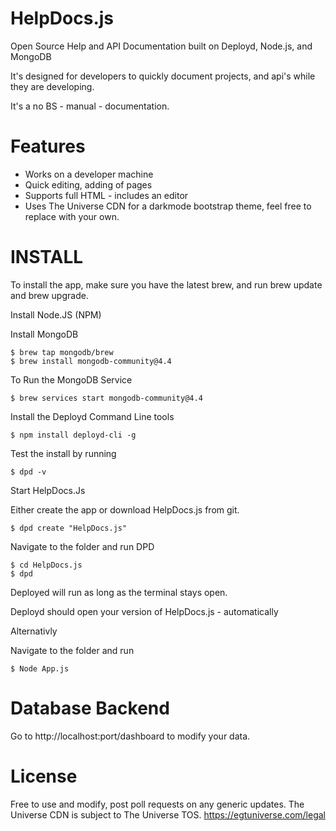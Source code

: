 HelpDocs.js
===========

Open Source Help and API Documentation built on Deployd, Node.js, and MongoDB

It's designed for developers to quickly document projects, and api's while they are developing.

It's a no BS - manual - documentation.

Features
===========

- Works on a developer machine
- Quick editing, adding of pages
- Supports full HTML - includes an editor
- Uses The Universe CDN for a darkmode bootstrap theme, feel free to replace with your own.

INSTALL
===========

To install the app, make sure you have the latest brew, and run brew update and brew upgrade.

Install Node.JS (NPM)

Install MongoDB
```shell
$ brew tap mongodb/brew
$ brew install mongodb-community@4.4
```

To Run the MongoDB Service
```shell
$ brew services start mongodb-community@4.4
```

Install the Deployd Command Line tools
```shell
$ npm install deployd-cli -g
```

Test the install by running
```shell
$ dpd -v
```

Start HelpDocs.Js

Either create the app or download HelpDocs.js from git.
```shell
$ dpd create "HelpDocs.js"
```

Navigate to the folder and run DPD
```shell
$ cd HelpDocs.js
$ dpd
```

Deployed will run as long as the terminal stays open.

Deployd should open your version of HelpDocs.js - automatically

Alternativly

Navigate to the folder and run
```shell
$ Node App.js
```

Database Backend
===========
Go to http://localhost:port/dashboard to modify your data.

License
===========
Free to use and modify, post poll requests on any generic updates.
The Universe CDN is subject to The Universe TOS. https://egtuniverse.com/legal

